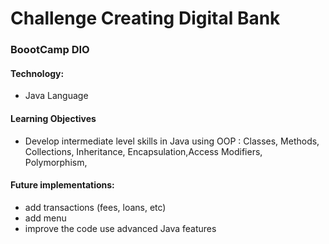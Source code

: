 # Challenge Creating Digital Bank
### BoootCamp DIO 

#### Technology: 
- Java Language

#### Learning Objectives
- Develop intermediate level skills in Java using OOP : Classes, Methods, Collections, Inheritance, Encapsulation,Access Modifiers, Polymorphism, 

#### Future implementations:
 - add transactions (fees, loans, etc)
 - add menu
 - improve the code use advanced Java features 


